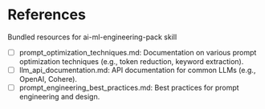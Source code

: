 # References

Bundled resources for ai-ml-engineering-pack skill

- [ ] prompt_optimization_techniques.md: Documentation on various prompt optimization techniques (e.g., token reduction, keyword extraction).
- [ ] llm_api_documentation.md: API documentation for common LLMs (e.g., OpenAI, Cohere).
- [ ] prompt_engineering_best_practices.md: Best practices for prompt engineering and design.

